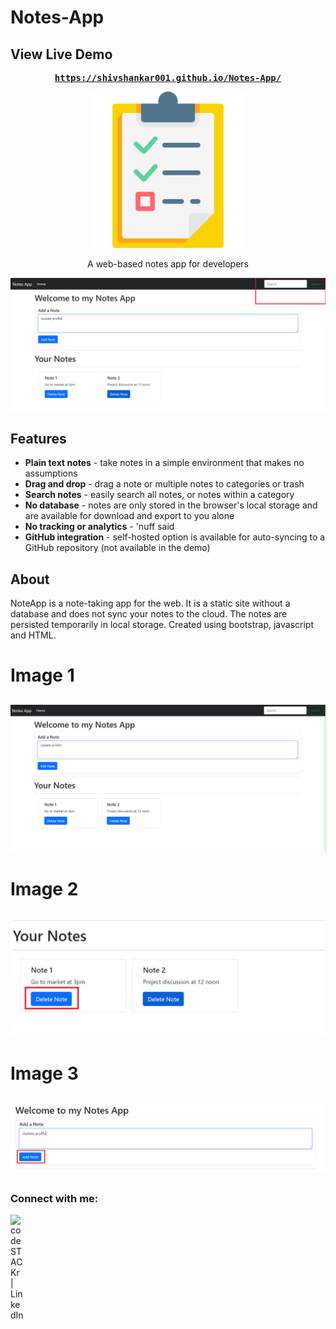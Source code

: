# Notes-App
## View Live Demo
<pre><center><a href="https://shivshankar001.github.io/Notes-App/"><b>https://shivshankar001.github.io/Notes-App/</b></a></center></pre>

<p align="center">
  <img src="note.png" height="250px">
</p>

<p align="center">A web-based notes app for developers</p>

![Screenshot](https://github.com/shivshankar001/Notes-App/blob/main/Images/4.png)

## Features

- **Plain text notes** - take notes in a simple environment that makes no assumptions
- **Drag and drop** - drag a note or multiple notes to categories or trash
- **Search notes** - easily search all notes, or notes within a category
- **No database** - notes are only stored in the browser's local storage and are available for download and export to you alone
- **No tracking or analytics** - 'nuff said
- **GitHub integration** - self-hosted option is available for auto-syncing to a GitHub repository (not available in the demo)

## About

NoteApp is a note-taking app for the web. It is a static site without a database and does not sync your notes to the cloud. The notes are persisted temporarily in local storage. Created using bootstrap, javascript and HTML.

##
# Image 1
##
![Screenshot](https://github.com/shivshankar001/Notes-App/blob/main/Images/1.png)
##
# Image 2
##
![Screenshot](https://github.com/shivshankar001/Notes-App/blob/main/Images/2.png)
##
# Image 3
##
![Screenshot](https://github.com/shivshankar001/Notes-App/blob/main/Images/3.png)
##
##
### Connect with me:


[<img align="left" alt="codeSTACKr | LinkedIn" width="22px" src="https://raw.githubusercontent.com/rahuldkjain/github-profile-readme-generator/master/src/images/icons/Social/linked-in-alt.svg" />][linkedin]


<br />

[linkedin]: https://www.linkedin.com/in/aarti-rathi-a6031814b/

